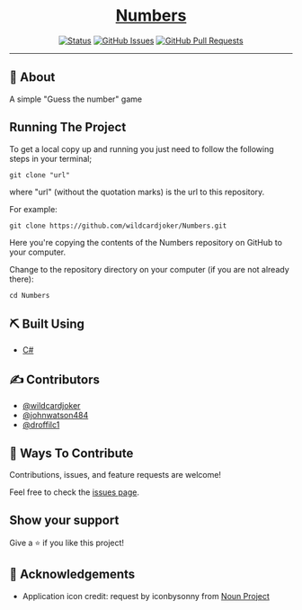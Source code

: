 <p align="center">
  <a href="" rel="noopener"> 
</p>

<h1 align="center">Numbers</h1>

<div align="center">

  [![Status](https://img.shields.io/badge/status-active-success.svg)]() 
  [![GitHub Issues](https://img.shields.io/github/issues/wildcardjoker/Numbers.svg)](https://github.com/wildcardjoker/Numbers/issues)
  [![GitHub Pull Requests](https://img.shields.io/github/issues-pr/wildcardjoker/Numbers.svg)](https://github.com/wildcardjoker/Numbers/pulls)  

</div>

---

## 🧐 About <a name = "about"></a>
A simple "Guess the number" game

## Running The Project
To get a local copy up and running you just need to follow the following steps in your terminal;
```
git clone "url"
```

where "url" (without the quotation marks) is the url to this repository.

For example:

```
git clone https://github.com/wildcardjoker/Numbers.git
```

Here you're copying the contents of the Numbers repository on GitHub to your computer.

Change to the repository directory on your computer (if you are not already there):

```
cd Numbers
```

## ⛏️ Built Using <a name = "built_using"></a>
- [C#](https://en.wikipedia.org/wiki/C_Sharp_(programming_language)) 


## ✍️ Contributors <a name = "authors"></a>
- [@wildcardjoker](https://github.com/wildcardjoker) 
- [@johnwatson484](https://github.com/johnwatson484) 
- [@droffilc1](https://github.com/droffilc1) 

## 🤝 Ways To Contribute

Contributions, issues, and feature requests are welcome!

Feel free to check the [issues page](../../issues/).

## Show your support

Give a ⭐️ if you like this project!

## 🎉 Acknowledgements <a name = "acknowledgement"></a>
- Application icon credit: request by iconbysonny from [Noun Project](https://thenounproject.com/browse/icons/term/request/)
